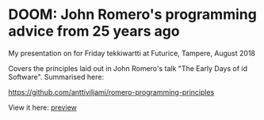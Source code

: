 # DOOM: John Romero's programming advice from 25 years ago

My presentation on for Friday tekkiwartti at Futurice, Tampere, August 2018

Covers the principles laid out in John Romero's talk "The Early Days of id Software". Summarised here:

https://github.com/anttiviljami/romero-programming-principles

View it here: [preview](https://anttiviljami.github.io/romero-principles-presentation/#/)

